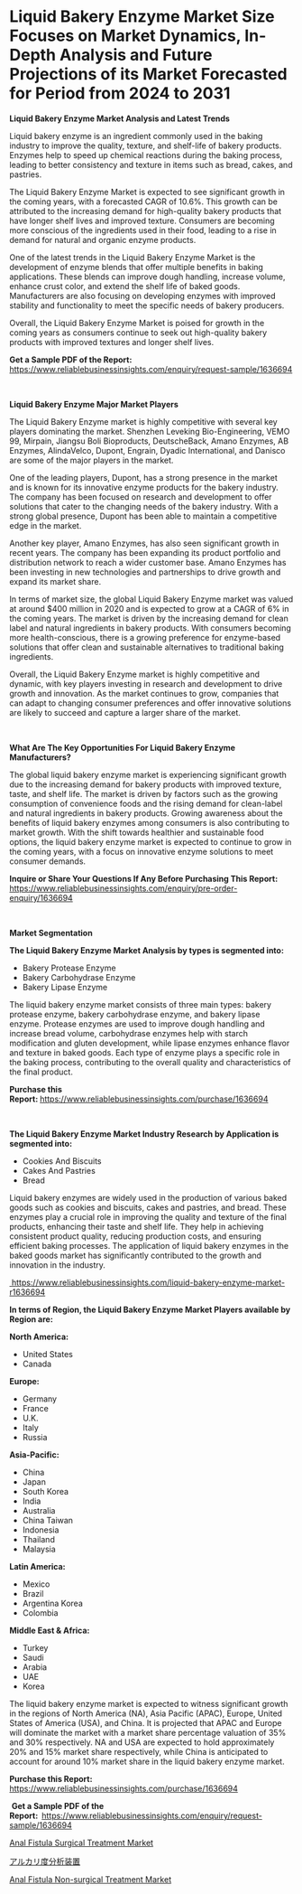 <p><h1>Liquid Bakery Enzyme Market Size Focuses on Market Dynamics, In-Depth Analysis and Future Projections of its Market Forecasted for Period from 2024 to 2031</h1></p><p><strong>Liquid Bakery Enzyme Market Analysis and Latest Trends</strong></p>
<p><p>Liquid bakery enzyme is an ingredient commonly used in the baking industry to improve the quality, texture, and shelf-life of bakery products. Enzymes help to speed up chemical reactions during the baking process, leading to better consistency and texture in items such as bread, cakes, and pastries.</p><p>The Liquid Bakery Enzyme Market is expected to see significant growth in the coming years, with a forecasted CAGR of 10.6%. This growth can be attributed to the increasing demand for high-quality bakery products that have longer shelf lives and improved texture. Consumers are becoming more conscious of the ingredients used in their food, leading to a rise in demand for natural and organic enzyme products.</p><p>One of the latest trends in the Liquid Bakery Enzyme Market is the development of enzyme blends that offer multiple benefits in baking applications. These blends can improve dough handling, increase volume, enhance crust color, and extend the shelf life of baked goods. Manufacturers are also focusing on developing enzymes with improved stability and functionality to meet the specific needs of bakery producers.</p><p>Overall, the Liquid Bakery Enzyme Market is poised for growth in the coming years as consumers continue to seek out high-quality bakery products with improved textures and longer shelf lives.</p></p>
<p><strong>Get a Sample PDF of the Report:&nbsp;</strong> <a href="https://www.reliablebusinessinsights.com/enquiry/request-sample/1636694">https://www.reliablebusinessinsights.com/enquiry/request-sample/1636694</a></p>
<p>&nbsp;</p>
<p><strong>Liquid Bakery Enzyme Major Market Players</strong></p>
<p><p>The Liquid Bakery Enzyme market is highly competitive with several key players dominating the market. Shenzhen Leveking Bio-Engineering, VEMO 99, Mirpain, Jiangsu Boli Bioproducts, DeutscheBack, Amano Enzymes, AB Enzymes, AlindaVelco, Dupont, Engrain, Dyadic International, and Danisco are some of the major players in the market.</p><p>One of the leading players, Dupont, has a strong presence in the market and is known for its innovative enzyme products for the bakery industry. The company has been focused on research and development to offer solutions that cater to the changing needs of the bakery industry. With a strong global presence, Dupont has been able to maintain a competitive edge in the market.</p><p>Another key player, Amano Enzymes, has also seen significant growth in recent years. The company has been expanding its product portfolio and distribution network to reach a wider customer base. Amano Enzymes has been investing in new technologies and partnerships to drive growth and expand its market share.</p><p>In terms of market size, the global Liquid Bakery Enzyme market was valued at around $400 million in 2020 and is expected to grow at a CAGR of 6% in the coming years. The market is driven by the increasing demand for clean label and natural ingredients in bakery products. With consumers becoming more health-conscious, there is a growing preference for enzyme-based solutions that offer clean and sustainable alternatives to traditional baking ingredients.</p><p>Overall, the Liquid Bakery Enzyme market is highly competitive and dynamic, with key players investing in research and development to drive growth and innovation. As the market continues to grow, companies that can adapt to changing consumer preferences and offer innovative solutions are likely to succeed and capture a larger share of the market.</p></p>
<p>&nbsp;</p>
<p><strong>What Are The Key Opportunities For Liquid Bakery Enzyme Manufacturers?</strong></p>
<p><p>The global liquid bakery enzyme market is experiencing significant growth due to the increasing demand for bakery products with improved texture, taste, and shelf life. The market is driven by factors such as the growing consumption of convenience foods and the rising demand for clean-label and natural ingredients in bakery products. Growing awareness about the benefits of liquid bakery enzymes among consumers is also contributing to market growth. With the shift towards healthier and sustainable food options, the liquid bakery enzyme market is expected to continue to grow in the coming years, with a focus on innovative enzyme solutions to meet consumer demands.</p></p>
<p><strong>Inquire or Share Your Questions If Any Before Purchasing This Report:</strong> <a href="https://www.reliablebusinessinsights.com/enquiry/pre-order-enquiry/1636694">https://www.reliablebusinessinsights.com/enquiry/pre-order-enquiry/1636694</a></p>
<p>&nbsp;</p>
<p><strong>Market Segmentation</strong></p>
<p><strong>The Liquid Bakery Enzyme Market Analysis by types is segmented into:</strong></p>
<p><ul><li>Bakery Protease Enzyme</li><li>Bakery Carbohydrase Enzyme</li><li>Bakery Lipase Enzyme</li></ul></p>
<p><p>The liquid bakery enzyme market consists of three main types: bakery protease enzyme, bakery carbohydrase enzyme, and bakery lipase enzyme. Protease enzymes are used to improve dough handling and increase bread volume, carbohydrase enzymes help with starch modification and gluten development, while lipase enzymes enhance flavor and texture in baked goods. Each type of enzyme plays a specific role in the baking process, contributing to the overall quality and characteristics of the final product.</p></p>
<p><strong>Purchase this Report:&nbsp;</strong><a href="https://www.reliablebusinessinsights.com/purchase/1636694">https://www.reliablebusinessinsights.com/purchase/1636694</a></p>
<p>&nbsp;</p>
<p><strong>The Liquid Bakery Enzyme Market Industry Research by Application is segmented into:</strong></p>
<p><ul><li>Cookies And Biscuits</li><li>Cakes And Pastries</li><li>Bread</li></ul></p>
<p><p>Liquid bakery enzymes are widely used in the production of various baked goods such as cookies and biscuits, cakes and pastries, and bread. These enzymes play a crucial role in improving the quality and texture of the final products, enhancing their taste and shelf life. They help in achieving consistent product quality, reducing production costs, and ensuring efficient baking processes. The application of liquid bakery enzymes in the baked goods market has significantly contributed to the growth and innovation in the industry.</p></p>
<p><a href="https://www.reliablebusinessinsights.com/liquid-bakery-enzyme-market-r1636694">&nbsp;https://www.reliablebusinessinsights.com/liquid-bakery-enzyme-market-r1636694</a></p>
<p><strong>In terms of Region, the Liquid Bakery Enzyme Market Players available by Region are:</strong></p>
<p>
    <p> <strong> North America: </strong>
        <ul>
            <li>United States</li>
            <li>Canada</li>
        </ul>
        </p> 
    <p> <strong> Europe: </strong>
        <ul>
            <li>Germany</li>
            <li>France</li>
            <li>U.K.</li>
            <li>Italy</li>
            <li>Russia</li>
        </ul>
        </p> 
    <p> <strong> Asia-Pacific: </strong>
        <ul>
            <li>China</li>
            <li>Japan</li>
            <li>South Korea</li>
            <li>India</li>
            <li>Australia</li>
            <li>China Taiwan</li>
            <li>Indonesia</li>
            <li>Thailand</li>
            <li>Malaysia</li>
        </ul>
        </p> 
    <p> <strong> Latin America: </strong>
        <ul>
            <li>Mexico</li>
            <li>Brazil</li>
            <li>Argentina Korea</li>
            <li>Colombia</li>
        </ul>
        </p> 
    <p> <strong> Middle East & Africa: </strong>
        <ul>
            <li>Turkey</li>
            <li>Saudi</li>
            <li>Arabia</li>
            <li>UAE</li>
            <li>Korea</li>
        </ul>
    </p>
    </p>
<p><p>The liquid bakery enzyme market is expected to witness significant growth in the regions of North America (NA), Asia Pacific (APAC), Europe, United States of America (USA), and China. It is projected that APAC and Europe will dominate the market with a market share percentage valuation of 35% and 30% respectively. NA and USA are expected to hold approximately 20% and 15% market share respectively, while China is anticipated to account for around 10% market share in the liquid bakery enzyme market.</p></p>
<p><strong>Purchase this Report: </strong><a href="https://www.reliablebusinessinsights.com/purchase/1636694">https://www.reliablebusinessinsights.com/purchase/1636694</a></p>
<p>&nbsp;<strong>Get a Sample PDF of the Report:&nbsp;&nbsp;</strong><a href="https://www.reliablebusinessinsights.com/enquiry/request-sample/1636694">https://www.reliablebusinessinsights.com/enquiry/request-sample/1636694</a></p>
<p><strong></strong></p>
<p><p><a href="https://github.com/EbonyHane1955/Market-Research-Report-List-1/blob/main/anal-fistula-surgical-treatment-market.md">Anal Fistula Surgical Treatment Market</a></p><p><a href="https://github.com/CloydAbbott2023/Market-Research-Report-List-1/blob/main/549812592454.md">アルカリ度分析装置</a></p><p><a href="https://github.com/kathiaseamanalvaradovlprc2h/Market-Research-Report-List-2/blob/main/anal-fistula-non-surgical-treatment-market.md">Anal Fistula Non-surgical Treatment Market</a></p></p>